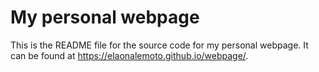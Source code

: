 # My personal webpage

This is the README file for the source code for my personal webpage. It can be found at <https://elaonalemoto.github.io/webpage/>.  

